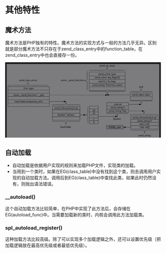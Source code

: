 # 其他特性

## 魔术方法
魔术方法是PHP独有的特性。魔术方法的实现方式与一般的方法几乎无异。区别就是部分魔术方法不只存在于zend_class_entry中的function_table，在zend_class_entry中也会直接存一份。

![](media/15989818486687/15881527306562.jpg)

## 自动加载
- 自动加载是依据用户实现的规则来加载PHP文件，实现类的加载。
- 当用到一个类时，如果在EG(class_table)中没有找到这个类，则去调用用户实现的自动加载方法。调用后到EG(class_table)中查找此类，如果此时仍然没有，则抛出语法错误。

### __autoload()
这个自动加载方法比较简单，在PHP中实现了此方法后，会存储在EG(autoload_func)中。当需要加载新的类时，内核会调用此方法加载类。

### spl_autoload_register()
这种加载方法比较高级。除了可以实现多个加载逻辑之外，还可以设置优先级（把加载逻辑放在最高优先级或者最低优先级）。
